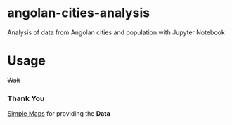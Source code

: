 # angolan-cities-analysis
Analysis of data from Angolan cities and population with Jupyter Notebook

# Usage
~~Wait~~

### Thank You
[Simple Maps](https://simplemaps.com/data/ao-cities) for providing the **Data**

